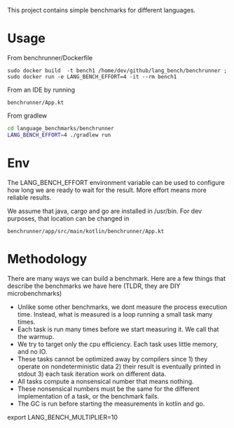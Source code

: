 This project contains simple benchmarks for different languages.

# Usage

From benchrunner/Dockerfile

```
sudo docker build  -t bench1 /home/dev/github/lang_bench/benchrunner ; sudo docker run -e LANG_BENCH_EFFORT=4 -it --rm bench1
```

From an IDE by running

```
benchrunner/App.kt
```

From gradlew

```bash
cd language_benchmarks/benchrunner
LANG_BENCH_EFFORT=4 ./gradlew run
```

# Env

The LANG_BENCH_EFFORT environment variable can be used to configure how long we are ready to wait
for the result.
More effort means more reliable results.

We assume that java, cargo and go are installed in /usr/bin.
For dev purposes, that location can be changed in

```
benchrunner/app/src/main/kotlin/benchrunner/App.kt
```

# Methodology

There are many ways we can build a benchmark.
Here are a few things that describe the benchmarks we have here (TLDR, they are DIY microbenchmarks)

- Unlike some other benchmarks, we dont measure the process execution time. Instead, what is
  measured is a loop running a small task many times.
- Each task is run many times before we start measuring it. We call that the warmup.
- We try to target only the cpu efficiency. Each task uses little memory, and no IO.
- These tasks cannot be optimized away by compilers since 1) they operate on nondeterministic data
  2) their result is eventually printed in stdout 3) each task iteration work on different data.
- All tasks compute a nonsensical number that means nothing.
- These nonsensical numbers must be the same for the different implementation of a task, or the
  benchmark fails.
- The GC is run before starting the measurements in kotlin and go.

export LANG_BENCH_MULTIPLIER=10